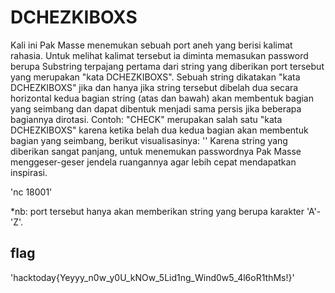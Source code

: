 # DCHEZKIBOXS
Kali ini Pak Masse menemukan sebuah port aneh yang berisi kalimat rahasia.
Untuk melihat kalimat tersebut ia diminta memasukan password berupa Substring terpajang pertama dari string yang diberikan port tersebut yang merupakan "kata DCHEZKIBOXS".
Sebuah string dikatakan "kata DCHEZKIBOXS" jika dan hanya jika string tersebut dibelah dua secara horizontal kedua bagian string (atas dan bawah) akan membentuk bagian yang seimbang dan dapat dibentuk menjadi sama persis jika beberapa bagiannya dirotasi.
Contoh: "CHECK" merupakan salah satu "kata DCHEZKIBOXS" karena ketika belah dua kedua bagian akan membentuk bagian yang seimbang, berikut visualisasinya: '<link gambar visualisasi contoh>'
Karena string yang diberikan sangat panjang, untuk menemukan passwordnya Pak Masse menggeser-geser jendela ruangannya agar lebih cepat mendapatkan inspirasi.

'nc <ip> 18001'

*nb: port tersebut hanya akan memberikan string yang berupa karakter 'A'-'Z'.

## flag
'hacktoday{Yeyyy_n0w_y0U_kNOw_5Lid1ng_Wind0w5_4l6oR1thMs!}'
